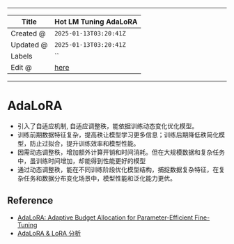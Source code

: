 -----

| Title     | Hot LM Tuning AdaLoRA                                 |
| --------- | ----------------------------------------------------- |
| Created @ | `2025-01-13T03:20:41Z`                                |
| Updated @ | `2025-01-13T03:20:41Z`                                |
| Labels    | \`\`                                                  |
| Edit @    | [here](https://github.com/junxnone/aiwiki/issues/491) |

-----

# AdaLoRA

  - 引入了自适应机制, 自适应调整秩，能依据训练动态变化优化模型。
  - 训练前期数据特征复杂，提高秩让模型学习更多信息；训练后期降低秩简化模型，防止过拟合，提升训练效率和模型性能。
  - 因需动态调整秩，增加额外计算开销和时间消耗。但在大规模数据和复杂任务中，虽训练时间增加，却能得到性能更好的模型
  - 通过动态调整秩，能在不同训练阶段优化模型结构，捕捉数据复杂特征，在复杂任务和数据分布变化场景中，模型性能和泛化能力更优。

## Reference

  - [AdaLoRA: Adaptive Budget Allocation for Parameter-Efficient
    Fine-Tuning](https://arxiv.org/pdf/2303.10512)
  - [AdaLoRA & LoRA 分析
    ](https://blog.csdn.net/qq_29788741/article/details/132957760)
